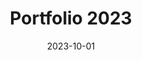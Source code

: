 ---
date: 2023-10-01
title: Portfolio 2023
desc: 'This page! Responsive website built with Astro.build. The site content is passed in as Markdown data, auto-generating components for easy maintenance.'
skills: ['Astro.build', 'HTML5', 'CSS3', 'Sass', 'JavaScript', 'Markdown']
demoLink: '/'
sourceLink: ''
image: /images/projects/portfolio-2023.png
---